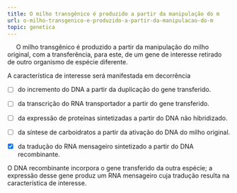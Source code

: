 ```yaml
---
title: O milho transgênico é produzido a partir da manipulação do m
url: o-milho-transgenico-e-produzido-a-partir-da-manipulacao-do-m
topic: genetica
---
```



     O milho transgênico é produzido a partir da manipulação do milho original, com a transferência, para este, de um gene de interesse retirado de outro organismo de espécie diferente.

A característica de interesse será manifestada em decorrência



- [ ] do incremento do DNA a partir da duplicação do gene transferido.
- [ ] da transcrição do RNA transportador a partir do gene transferido.
- [ ] da expressão de proteínas sintetizadas a partir do DNA não hibridizado.
- [ ] da síntese de carboidratos a partir da ativação do DNA do milho original.
- [x] da tradução do RNA mensageiro sintetizado a partir do DNA recombinante.


O DNA recombinante incorpora o gene transferido da outra espécie; a expressão desse gene produz um RNA mensageiro cuja tradução resulta na característica de interesse.
